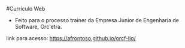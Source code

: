 #Currículo Web
- Feito para o processo trainer da Empresa Junior de Engenharia de Software,
Orc'etra.

link para acesso:
https://afrontoso.github.io/orcf-lio/
